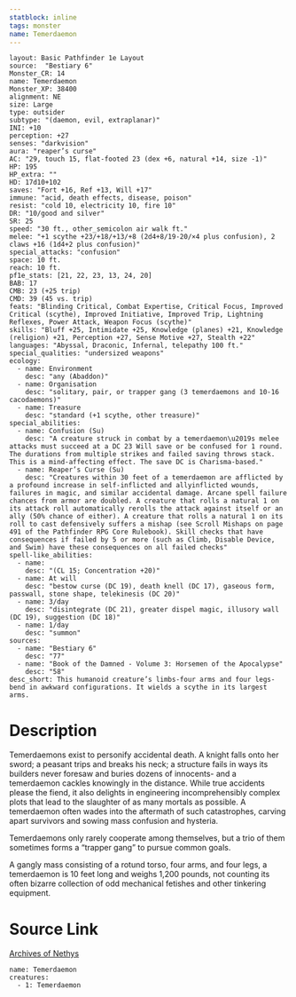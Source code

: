```yaml
---
statblock: inline
tags: monster
name: Temerdaemon
---
```

```statblock
layout: Basic Pathfinder 1e Layout
source:  "Bestiary 6"
Monster_CR: 14
name: Temerdaemon
Monster_XP: 38400
alignment: NE
size: Large
type: outsider
subtype: "(daemon, evil, extraplanar)"
INI: +10
perception: +27
senses: "darkvision"
aura: "reaper’s curse"
AC: "29, touch 15, flat-footed 23 (dex +6, natural +14, size -1)"
HP: 195
HP_extra: ""
HD: 17d10+102
saves: "Fort +16, Ref +13, Will +17"
immune: "acid, death effects, disease, poison"
resist: "cold 10, electricity 10, fire 10"
DR: "10/good and silver"
SR: 25
speed: "30 ft., other_semicolon air walk ft."
melee: "+1 scythe +23/+18/+13/+8 (2d4+8/19-20/×4 plus confusion), 2 claws +16 (1d4+2 plus confusion)"
special_attacks: "confusion"
space: 10 ft.
reach: 10 ft.
pf1e_stats: [21, 22, 23, 13, 24, 20]
BAB: 17
CMB: 23 (+25 trip)
CMD: 39 (45 vs. trip)
feats: "Blinding Critical, Combat Expertise, Critical Focus, Improved Critical (scythe), Improved Initiative, Improved Trip, Lightning Reflexes, Power Attack, Weapon Focus (scythe)"
skills: "Bluff +25, Intimidate +25, Knowledge (planes) +21, Knowledge (religion) +21, Perception +27, Sense Motive +27, Stealth +22"
languages: "Abyssal, Draconic, Infernal, telepathy 100 ft."
special_qualities: "undersized weapons"
ecology:
  - name: Environment
    desc: "any (Abaddon)"
  - name: Organisation
    desc: "solitary, pair, or trapper gang (3 temerdaemons and 10-16 cacodaemons)"
  - name: Treasure
    desc: "standard (+1 scythe, other treasure)"
special_abilities:
  - name: Confusion (Su)
    desc: "A creature struck in combat by a temerdaemon\u2019s melee attacks must succeed at a DC 23 Will save or be confused for 1 round. The durations from multiple strikes and failed saving throws stack. This is a mind-affecting effect. The save DC is Charisma-based."
  - name: Reaper’s Curse (Su)
    desc: "Creatures within 30 feet of a temerdaemon are afflicted by a profound increase in self-inflicted and allyinflicted wounds, failures in magic, and similar accidental damage. Arcane spell failure chances from armor are doubled. A creature that rolls a natural 1 on its attack roll automatically rerolls the attack against itself or an ally (50% chance of either). A creature that rolls a natural 1 on its roll to cast defensively suffers a mishap (see Scroll Mishaps on page 491 of the Pathfinder RPG Core Rulebook). Skill checks that have consequences if failed by 5 or more (such as Climb, Disable Device, and Swim) have these consequences on all failed checks"
spell-like_abilities:
  - name:
    desc: "(CL 15; Concentration +20)"
  - name: At will
    desc: "bestow curse (DC 19), death knell (DC 17), gaseous form, passwall, stone shape, telekinesis (DC 20)"
  - name: 3/day
    desc: "disintegrate (DC 21), greater dispel magic, illusory wall (DC 19), suggestion (DC 18)"
  - name: 1/day
    desc: "summon"
sources:
  - name: "Bestiary 6"
    desc: "77"
  - name: "Book of the Damned - Volume 3: Horsemen of the Apocalypse"
    desc: "58"
desc_short: This humanoid creature’s limbs-four arms and four legs-bend in awkward configurations. It wields a scythe in its largest arms.
```
# Description
Temerdaemons exist to personify accidental death. A knight falls onto her sword; a peasant trips and breaks his neck; a structure fails in ways its builders never foresaw and buries dozens of innocents- and a temerdaemon cackles knowingly in the distance. While true accidents please the fiend, it also delights in engineering incomprehensibly complex plots that lead to the slaughter of as many mortals as possible. A temerdaemon often wades into the aftermath of such catastrophes, carving apart survivors and sowing mass confusion and hysteria. 

Temerdaemons only rarely cooperate among themselves, but a trio of them sometimes forms a “trapper gang” to pursue common goals. 

A gangly mass consisting of a rotund torso, four arms, and four legs, a temerdaemon is 10 feet long and weighs 1,200 pounds, not counting its often bizarre collection of odd mechanical fetishes and other tinkering equipment.
# Source Link
[Archives of Nethys](https://aonprd.com/MonsterDisplay.aspx?ItemName=Temerdaemon)
```encounter-table
name: Temerdaemon
creatures:
  - 1: Temerdaemon
```
